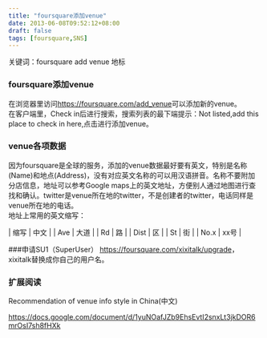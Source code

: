 ```yaml
---
title: "foursquare添加venue"
date: 2013-06-08T09:52:12+08:00
draft: false
tags: [foursquare,SNS]
---
```


关键词：foursquare add venue 地标

### foursquare添加venue
在浏览器里访问<https://foursquare.com/add_venue>可以添加新的venue。  
在客户端里，Check in后进行搜索，搜索列表的最下端提示：Not listed,add this place to check in here,点击进行添加venue。  

<!--more-->

### venue各项数据
因为foursquare是全球的服务，添加的venue数据最好要有英文，特别是名称(Name)和地点(Address)，没有对应英文名称的可以用汉语拼音。名称不要附加分店信息，地址可以参考Google maps上的英文地址，方便别人通过地图进行查找和确认。twitter是venue所在地的twitter，不是创建者的twitter，电话同样是venue所在地的电话。  
地址上常用的英文缩写：

| 缩写 | 中文 |
| Ave  | 大道 |
| Rd   | 路   |
| Dist | 区   |
| St   | 街   |
| No.x | xx号 |

###申请SU1（SuperUser）
<https://foursquare.com/xixitalk/upgrade>，xixitalk替换成你自己的用户名。

### 扩展阅读
Recommendation of venue info style in China(中文) 

<https://docs.google.com/document/d/1yuNOafJZb9EhsEvtI2snxLt3jkDOR6mrOsI7sh8fHXk>
